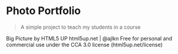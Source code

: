# Photo Portfolio

> A simple project to teach my students in a course

Big Picture by HTML5 UP
html5up.net | @ajlkn
Free for personal and commercial use under the CCA 3.0 license (html5up.net/license)

